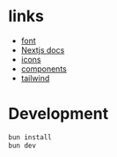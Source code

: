 # links
- [font](https://nextjs.org/docs/basic-features/font-optimization)
- [Nextjs docs](https://nextjs.org/docs) 
- [icons](https://lucide.dev/icons/)
- [components](https://ui.shadcn.com/docs/components/accordion)
- [tailwind](https://nerdcave.com/tailwind-cheat-sheet)

# Development
```bash
bun install
bun dev
```